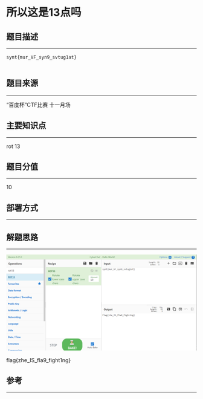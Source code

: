 # 所以这是13点吗

## 题目描述
---
```
synt{mur_VF_syn9_svtug1at}


```

## 题目来源
---
“百度杯”CTF比赛 十一月场

## 主要知识点
---
rot 13

## 题目分值
---
10

## 部署方式
---


## 解题思路
---

![](images/ctf-2021-06-05-18-02-56.png)

flag{zhe_IS_fla9_fight1ng}

## 参考
---
